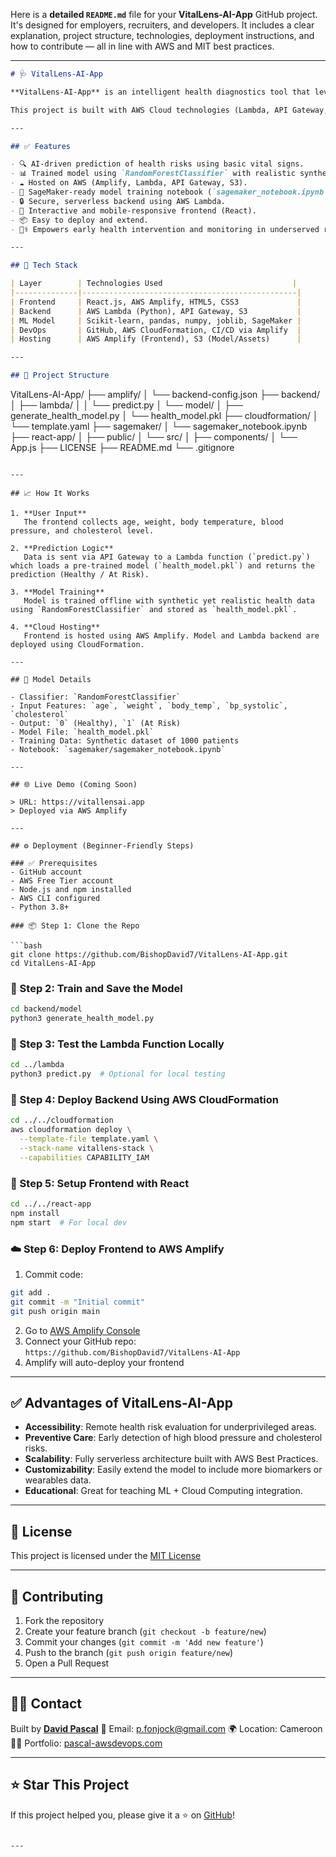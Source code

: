 Here is a **detailed `README.md`** file for your **VitalLens-AI-App** GitHub project. It's designed for employers, recruiters, and developers. It includes a clear explanation, project structure, technologies, deployment instructions, and how to contribute — all in line with AWS and MIT best practices.

---

```markdown
# 🩺 VitalLens-AI-App

**VitalLens-AI-App** is an intelligent health diagnostics tool that leverages machine learning to provide predictive insights into a user’s vital health metrics. By analyzing parameters such as age, body temperature, weight, blood pressure, and cholesterol, the app classifies whether a user is likely at risk of underlying health issues like hypertension, hypercholesterolemia, or abnormal body temperature conditions — all without invasive tests.

This project is built with AWS Cloud technologies (Lambda, API Gateway, SageMaker, Amplify) using the AWS Free Tier, and integrates with a React-based frontend. It follows industry standards in cloud architecture and machine learning.

---

## ✅ Features

- 🔍 AI-driven prediction of health risks using basic vital signs.
- 📊 Trained model using `RandomForestClassifier` with realistic synthetic data.
- ☁️ Hosted on AWS (Amplify, Lambda, API Gateway, S3).
- 🧠 SageMaker-ready model training notebook (`sagemaker_notebook.ipynb`).
- 🔒 Secure, serverless backend using AWS Lambda.
- 📱 Interactive and mobile-responsive frontend (React).
- 📦 Easy to deploy and extend.
- 👩‍⚕️ Empowers early health intervention and monitoring in underserved regions.

---

## 🚀 Tech Stack

| Layer        | Technologies Used                             |
|--------------|------------------------------------------------|
| Frontend     | React.js, AWS Amplify, HTML5, CSS3             |
| Backend      | AWS Lambda (Python), API Gateway, S3           |
| ML Model     | Scikit-learn, pandas, numpy, joblib, SageMaker |
| DevOps       | GitHub, AWS CloudFormation, CI/CD via Amplify  |
| Hosting      | AWS Amplify (Frontend), S3 (Model/Assets)      |

---

## 📂 Project Structure

```

VitalLens-AI-App/
├── amplify/
│   └── backend-config.json
├── backend/
│   ├── lambda/
│   │   └── predict.py
│   └── model/
│       ├── generate\_health\_model.py
│       └── health\_model.pkl
├── cloudformation/
│   └── template.yaml
├── sagemaker/
│   └── sagemaker\_notebook.ipynb
├── react-app/
│   ├── public/
│   └── src/
│       ├── components/
│       └── App.js
├── LICENSE
├── README.md
└── .gitignore

````

---

## 📈 How It Works

1. **User Input**  
   The frontend collects age, weight, body temperature, blood pressure, and cholesterol level.

2. **Prediction Logic**  
   Data is sent via API Gateway to a Lambda function (`predict.py`) which loads a pre-trained model (`health_model.pkl`) and returns the prediction (Healthy / At Risk).

3. **Model Training**  
   Model is trained offline with synthetic yet realistic health data using `RandomForestClassifier` and stored as `health_model.pkl`.

4. **Cloud Hosting**  
   Frontend is hosted using AWS Amplify. Model and Lambda backend are deployed using CloudFormation.

---

## 🧠 Model Details

- Classifier: `RandomForestClassifier`
- Input Features: `age`, `weight`, `body_temp`, `bp_systolic`, `cholesterol`
- Output: `0` (Healthy), `1` (At Risk)
- Model File: `health_model.pkl`
- Training Data: Synthetic dataset of 1000 patients
- Notebook: `sagemaker/sagemaker_notebook.ipynb`

---

## 🌐 Live Demo (Coming Soon)

> URL: https://vitallensai.app  
> Deployed via AWS Amplify

---

## ⚙️ Deployment (Beginner-Friendly Steps)

### ✅ Prerequisites
- GitHub account
- AWS Free Tier account
- Node.js and npm installed
- AWS CLI configured
- Python 3.8+

### 📦 Step 1: Clone the Repo

```bash
git clone https://github.com/BishopDavid7/VitalLens-AI-App.git
cd VitalLens-AI-App
````

### 🧠 Step 2: Train and Save the Model

```bash
cd backend/model
python3 generate_health_model.py
```

### 🧪 Step 3: Test the Lambda Function Locally

```bash
cd ../lambda
python3 predict.py  # Optional for local testing
```

### 🧰 Step 4: Deploy Backend Using AWS CloudFormation

```bash
cd ../../cloudformation
aws cloudformation deploy \
  --template-file template.yaml \
  --stack-name vitallens-stack \
  --capabilities CAPABILITY_IAM
```

### 🎨 Step 5: Setup Frontend with React

```bash
cd ../../react-app
npm install
npm start  # For local dev
```

### ☁️ Step 6: Deploy Frontend to AWS Amplify

1. Commit code:

```bash
git add .
git commit -m "Initial commit"
git push origin main
```

2. Go to [AWS Amplify Console](https://console.aws.amazon.com/amplify)
3. Connect your GitHub repo: `https://github.com/BishopDavid7/VitalLens-AI-App`
4. Amplify will auto-deploy your frontend

---

## ✅ Advantages of VitalLens-AI-App

* **Accessibility**: Remote health risk evaluation for underprivileged areas.
* **Preventive Care**: Early detection of high blood pressure and cholesterol risks.
* **Scalability**: Fully serverless architecture built with AWS Best Practices.
* **Customizability**: Easily extend the model to include more biomarkers or wearables data.
* **Educational**: Great for teaching ML + Cloud Computing integration.

---

## 📜 License

This project is licensed under the [MIT License](./LICENSE)

---

## 🤝 Contributing

1. Fork the repository
2. Create your feature branch (`git checkout -b feature/new`)
3. Commit your changes (`git commit -m 'Add new feature'`)
4. Push to the branch (`git push origin feature/new`)
5. Open a Pull Request

---

## 🙋‍♂️ Contact

Built by **[David Pascal](https://github.com/BishopDavid7)**
📧 Email: [p.fonjock@gmail.com](mailto:p.fonjock@gmail.com)
🌍 Location: Cameroon
🧑‍💻 Portfolio: [pascal-awsdevops.com](https://pascal-awsdevops.com)

---

## ⭐ Star This Project

If this project helped you, please give it a ⭐ on [GitHub](https://github.com/BishopDavid7/VitalLens-AI-App)!

```

---

